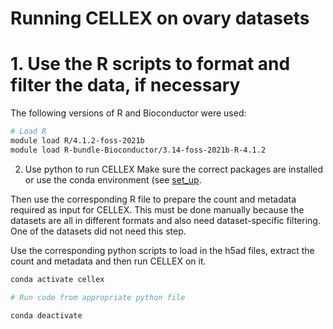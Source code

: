 # Running CELLEX on ovary datasets

# 1. Use the R scripts to format and filter the data, if necessary
The following versions of R and Bioconductor were used:
``` bash
# Load R
module load R/4.1.2-foss-2021b
module load R-bundle-Bioconductor/3.14-foss-2021b-R-4.1.2
```

2. Use python to run CELLEX
Make sure the correct packages are installed or use the conda environment (see [set_up](https://github.com/melparker101/p50/blob/main/set_up).

Then use the corresponding R file to prepare the count and metadata required as input for CELLEX. 
This must be done manually because the datasets are all in different formats and also need dataset-specific filtering. One of the datasets did not need this step.

Use the corresponding python scripts to load in the h5ad files, extract the count and metadata and then run CELLEX on it.

``` bash
conda activate cellex

# Run code from appropriate python file

conda deactivate
```
